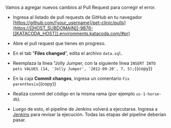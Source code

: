 Vamos a agregar nuevos cambios al Pull Request para corregir el error.

* Ingresa al listado de pull requests de GitHub en tu navegador [https://github.com/[your_username]/pet-clinic/pulls](https://[[HOST_SUBDOMAIN]]-9876-[[KATACODA_HOST]].environments.katacoda.com/#pr)
* Abre el pull request que tienes en progreso.

* En el tab "**Files changed**", edita el archivo `data.sql`.

* Reemplaza la línea "Jolly Jumper, con la siguiente línea `INSERT INTO pets VALUES (14, 'Jolly Jumper', '2012-09-20', 7, 5);`{{copy}}

* En la caja **Commit changes**, ingresa un comentario `Fix parenthesis`{{copy}}

* Realiza commit del código en la misma rama (por ejemplo `us-1-horse-db`).

* Luego de esto, el pipeline de Jenkins volverá a ejecutarse. Ingresa a <a href="https://[[HOST_SUBDOMAIN]]-8080-[[KATACODA_HOST]].environments.katacoda.com/blue/organizations/jenkins/pet-clinic/" target="jenkins">Jenkins</a> para revisar la ejecución. Todas las etapas del pipeline deberían pasar.